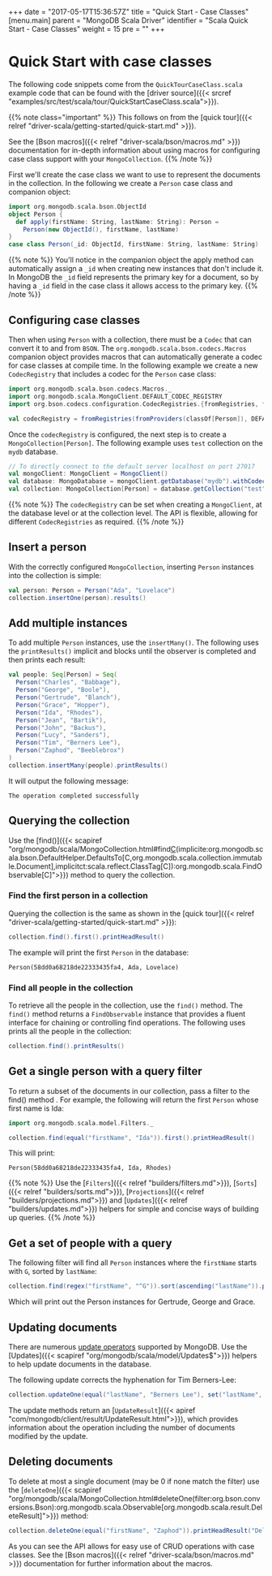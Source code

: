 +++
date = "2017-05-17T15:36:57Z"
title = "Quick Start - Case Classes"
[menu.main]
  parent = "MongoDB Scala Driver"
  identifier = "Scala Quick Start - Case Classes"
  weight = 15
  pre = "<i class='fa'></i>"
+++

# Quick Start with case classes

The following code snippets come from the `QuickTourCaseClass.scala` example code that can be found with the 
[driver source]({{< srcref "examples/src/test/scala/tour/QuickStartCaseClass.scala">}}).

{{% note class="important" %}}
This follows on from the [quick tour]({{< relref "driver-scala/getting-started/quick-start.md" >}}).

See the [Bson macros]({{< relref "driver-scala/bson/macros.md" >}}) documentation for in-depth information about using macros for configuring case class
support with your `MongoCollection`.
{{% /note %}}


First we'll create the case class we want to use to represent the documents in the collection. In the following we create a `Person` case
class and companion object:

```scala
import org.mongodb.scala.bson.ObjectId
object Person {
  def apply(firstName: String, lastName: String): Person =
    Person(new ObjectId(), firstName, lastName)
}
case class Person(_id: ObjectId, firstName: String, lastName: String)
```

{{% note %}}
You'll notice in the companion object the apply method can automatically assign a `_id` when creating new instances that don't include it. 
In MongoDB the `_id` field represents the primary key for a document, so by having a `_id` field in the case class it allows access to the 
primary key. 
{{% /note %}}

## Configuring case classes

Then when using `Person` with a collection, there must be a `Codec` that can convert it to and from `BSON`. The 
`org.mongodb.scala.bson.codecs.Macros` companion object provides macros that can automatically generate a codec for case classes at compile 
time. In the following example we create a new `CodecRegistry` that includes a codec for the `Person` case class:


```scala
import org.mongodb.scala.bson.codecs.Macros._
import org.mongodb.scala.MongoClient.DEFAULT_CODEC_REGISTRY
import org.bson.codecs.configuration.CodecRegistries.{fromRegistries, fromProviders}

val codecRegistry = fromRegistries(fromProviders(classOf[Person]), DEFAULT_CODEC_REGISTRY )
```

Once the `codecRegistry` is configured, the next step is to create a `MongoCollection[Person]`. The following example uses `test` 
collection on the `mydb` database.

```scala
// To directly connect to the default server localhost on port 27017
val mongoClient: MongoClient = MongoClient()
val database: MongoDatabase = mongoClient.getDatabase("mydb").withCodecRegistry(codecRegistry)
val collection: MongoCollection[Person] = database.getCollection("test")
```

{{% note %}}
The `codecRegistry` can be set when creating a `MongoClient`, at the database level or at the collection level. The API is flexible, 
allowing for different `CodecRegistries` as required.
{{% /note %}}

## Insert a person

With the correctly configured `MongoCollection`, inserting `Person` instances into the collection is simple:

```scala
val person: Person = Person("Ada", "Lovelace")
collection.insertOne(person).results()
```

## Add multiple instances

To add multiple `Person` instances, use the `insertMany()`. The following uses the `printResults()` implicit and blocks until the observer 
is completed and then prints each result:

```scala
val people: Seq[Person] = Seq(
  Person("Charles", "Babbage"),
  Person("George", "Boole"),
  Person("Gertrude", "Blanch"),
  Person("Grace", "Hopper"),
  Person("Ida", "Rhodes"),
  Person("Jean", "Bartik"),
  Person("John", "Backus"),
  Person("Lucy", "Sanders"),
  Person("Tim", "Berners Lee"),
  Person("Zaphod", "Beeblebrox")
)
collection.insertMany(people).printResults()
```

It will output the following message:

```
The operation completed successfully
```

## Querying the collection

Use the [find()]({{< scapiref "org/mongodb/scala/MongoCollection.html#find[C](filter:org.bson.conversions.Bson)(implicite:org.mongodb.scala.bson.DefaultHelper.DefaultsTo[C,org.mongodb.scala.collection.immutable.Document],implicitct:scala.reflect.ClassTag[C]):org.mongodb.scala.FindObservable[C]">}})
method to query the collection.

### Find the first person in a collection

Querying the collection is the same as shown in the [quick tour]({{< relref "driver-scala/getting-started/quick-start.md" >}}):

```scala
collection.find().first().printHeadResult()
```

The example will print the first `Person` in the database:

```
Person(58dd0a68218de22333435fa4, Ada, Lovelace)
```

### Find all people in the collection

To retrieve all the people in the collection, use the `find()` method. The `find()` method returns a `FindObservable` instance that
provides a fluent interface for chaining or controlling find operations. The following uses prints all the people in the collection:

```scala
collection.find().printResults()
```


## Get a single person with a query filter

To return a subset of the documents in our collection, pass a filter to the find() method . For example, the following will return the first 
`Person` whose first name is Ida:

```scala
import org.mongodb.scala.model.Filters._

collection.find(equal("firstName", "Ida")).first().printHeadResult()
```

This will print:

```
Person(58dd0a68218de22333435fa4, Ida, Rhodes)
```

{{% note %}}
Use the [`Filters`]({{< relref "builders/filters.md">}}), [`Sorts`]({{< relref "builders/sorts.md">}}),
[`Projections`]({{< relref "builders/projections.md">}}) and [`Updates`]({{< relref "builders/updates.md">}})
helpers for simple and concise ways of building up queries.
{{% /note %}}

## Get a set of people with a query

The following filter will find all `Person` instances where the `firstName` starts with `G`, sorted by `lastName`:

```scala
collection.find(regex("firstName", "^G")).sort(ascending("lastName")).printResults()
```

Which will print out the Person instances for Gertrude, George and Grace.

## Updating documents

There are numerous [update operators](http://docs.mongodb.org/manual/reference/operator/update-field/)
supported by MongoDB.  Use the [Updates]({{< scapiref "org/mongodb/scala/model/Updates$">}}) helpers to help update documents in the database.

The following update corrects the hyphenation for Tim Berners-Lee: 

```scala
collection.updateOne(equal("lastName", "Berners Lee"), set("lastName", "Berners-Lee")).printHeadResult("Update Result: ")
```

The update methods return an [`UpdateResult`]({{< apiref "com/mongodb/client/result/UpdateResult.html">}}),
which provides information about the operation including the number of documents modified by the update.

## Deleting documents

To delete at most a single document (may be 0 if none match the filter) use the [`deleteOne`]({{< scapiref "org/mongodb/scala/MongoCollection.html#deleteOne(filter:org.bson.conversions.Bson):org.mongodb.scala.Observable[org.mongodb.scala.result.DeleteResult]">}}) 
method:

```scala
collection.deleteOne(equal("firstName", "Zaphod")).printHeadResult("Delete Result: ")
```

As you can see the API allows for easy use of CRUD operations with case classes. See the [Bson macros]({{< relref "driver-scala/bson/macros.md" >}}) 
documentation for further information about the macros.
